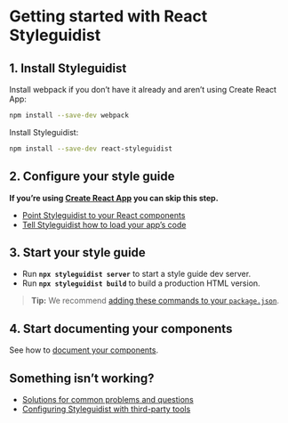 <!-- Getting started #getting-started -->

# Getting started with React Styleguidist

## 1. Install Styleguidist

Install webpack if you don’t have it already and aren’t using Create React App:

```bash
npm install --save-dev webpack
```

Install Styleguidist:

```bash
npm install --save-dev react-styleguidist
```

## 2. Configure your style guide

**If you’re using [Create React App](https://github.com/facebook/create-react-app) you can skip this step.**

- [Point Styleguidist to your React components](/docs/Components.md)
- [Tell Styleguidist how to load your app’s code](/docs/Webpack.md)

## 3. Start your style guide

- Run **`npx styleguidist server`** to start a style guide dev server.
- Run **`npx styleguidist build`** to build a production HTML version.

> **Tip:** We recommend [adding these commands to your `package.json`](CLI.md#usage).

## 4. Start documenting your components

See how to [document your components](/docs/Documenting.md).

## Something isn’t working?

- [Solutions for common problems and questions](/docs/Cookbook.md)
- [Configuring Styleguidist with third-party tools](/docs/Thirdparties.md)
